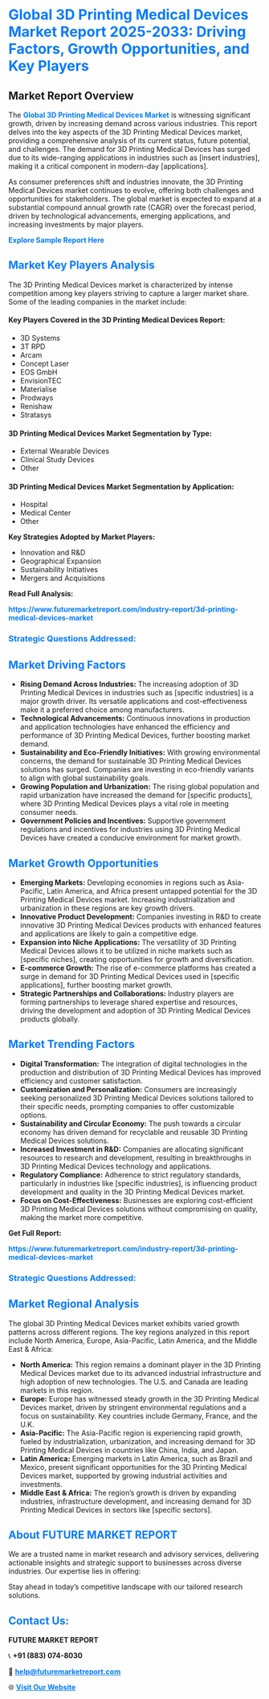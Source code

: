 <h1 style="color: #007BFF;">Global 3D Printing Medical Devices Market Report 2025-2033: Driving Factors, Growth Opportunities, and Key Players</h1>

<section id="overview">
<h2>Market Report Overview</h2>
<p>The <a href="https://www.futuremarketreport.com/industry-report/3d-printing-medical-devices-market" style="color: #007BFF; text-decoration: none;"><strong>Global 3D Printing Medical Devices Market</strong></a> is witnessing significant growth, driven by increasing demand across various industries. This report delves into the key aspects of the 3D Printing Medical Devices market, providing a comprehensive analysis of its current status, future potential, and challenges. The demand for 3D Printing Medical Devices has surged due to its wide-ranging applications in industries such as [insert industries], making it a critical component in modern-day [applications].</p>
<p>As consumer preferences shift and industries innovate, the 3D Printing Medical Devices market continues to evolve, offering both challenges and opportunities for stakeholders. The global market is expected to expand at a substantial compound annual growth rate (CAGR) over the forecast period, driven by technological advancements, emerging applications, and increasing investments by major players.</p>
</section>

<section id="overview">
<p><a href="https://www.futuremarketreport.com/request-sample/reportId=90105" style="color: #007BFF; text-decoration: none;"><strong>Explore Sample Report Here</strong></a></p>
</section>

<section id="key-players">
<h2 style="color: #007BFF;">Market Key Players Analysis</h2>
<p>The 3D Printing Medical Devices market is characterized by intense competition among key players striving to capture a larger market share. Some of the leading companies in the market include:</p>
<h4>Key Players Covered in the 3D Printing Medical Devices Report:</h4>
<ul><li>3D Systems</li><li>3T RPD</li><li>Arcam</li><li>Concept Laser</li><li>EOS GmbH</li><li>EnvisionTEC</li><li>Materialise</li><li>Prodways</li><li>Renishaw</li><li>Stratasys</li></ul>
<h4>3D Printing Medical Devices Market Segmentation by Type:</h4>
<ul><li>External Wearable Devices</li><li>Clinical Study Devices</li><li>Other</li></ul>

<h4>3D Printing Medical Devices Market Segmentation by Application:</h4>
<ul><li>Hospital</li><li>Medical Center</li><li>Other</li></ul>
<p><strong>Key Strategies Adopted by Market Players:</strong></p>
<ul>
<li>Innovation and R&D</li>
<li>Geographical Expansion</li>
<li>Sustainability Initiatives</li>
<li>Mergers and Acquisitions</li>
</ul>
</section>

<section>
<p><strong>Read Full Analysis: </strong></p><a href="https://www.futuremarketreport.com/industry-report/3d-printing-medical-devices-market" style="color: #007BFF; text-decoration: none;"><strong>https://www.futuremarketreport.com/industry-report/3d-printing-medical-devices-market</strong></a>
<h3 style="color: #007BFF;">Strategic Questions Addressed:</h3>
</section>

<section id="driving-factors">
<h2 style="color: #007BFF;">Market Driving Factors</h2>
<ul>
<li><strong>Rising Demand Across Industries:</strong> The increasing adoption of 3D Printing Medical Devices in industries such as [specific industries] is a major growth driver. Its versatile applications and cost-effectiveness make it a preferred choice among manufacturers.</li>
<li><strong>Technological Advancements:</strong> Continuous innovations in production and application technologies have enhanced the efficiency and performance of 3D Printing Medical Devices, further boosting market demand.</li>
<li><strong>Sustainability and Eco-Friendly Initiatives:</strong> With growing environmental concerns, the demand for sustainable 3D Printing Medical Devices solutions has surged. Companies are investing in eco-friendly variants to align with global sustainability goals.</li>
<li><strong>Growing Population and Urbanization:</strong> The rising global population and rapid urbanization have increased the demand for [specific products], where 3D Printing Medical Devices plays a vital role in meeting consumer needs.</li>
<li><strong>Government Policies and Incentives:</strong> Supportive government regulations and incentives for industries using 3D Printing Medical Devices have created a conducive environment for market growth.</li>
</ul>
</section>

<section id="growth-opportunities">
<h2 style="color: #007BFF;">Market Growth Opportunities</h2>
<ul>
<li><strong>Emerging Markets:</strong> Developing economies in regions such as Asia-Pacific, Latin America, and Africa present untapped potential for the 3D Printing Medical Devices market. Increasing industrialization and urbanization in these regions are key growth drivers.</li>
<li><strong>Innovative Product Development:</strong> Companies investing in R&D to create innovative 3D Printing Medical Devices products with enhanced features and applications are likely to gain a competitive edge.</li>
<li><strong>Expansion into Niche Applications:</strong> The versatility of 3D Printing Medical Devices allows it to be utilized in niche markets such as [specific niches], creating opportunities for growth and diversification.</li>
<li><strong>E-commerce Growth:</strong> The rise of e-commerce platforms has created a surge in demand for 3D Printing Medical Devices used in [specific applications], further boosting market growth.</li>
<li><strong>Strategic Partnerships and Collaborations:</strong> Industry players are forming partnerships to leverage shared expertise and resources, driving the development and adoption of 3D Printing Medical Devices products globally.</li>
</ul>
</section>

<section id="trending-factors">
<h2 style="color: #007BFF;">Market Trending Factors</h2>
<ul>
<li><strong>Digital Transformation:</strong> The integration of digital technologies in the production and distribution of 3D Printing Medical Devices has improved efficiency and customer satisfaction.</li>
<li><strong>Customization and Personalization:</strong> Consumers are increasingly seeking personalized 3D Printing Medical Devices solutions tailored to their specific needs, prompting companies to offer customizable options.</li>
<li><strong>Sustainability and Circular Economy:</strong> The push towards a circular economy has driven demand for recyclable and reusable 3D Printing Medical Devices solutions.</li>
<li><strong>Increased Investment in R&D:</strong> Companies are allocating significant resources to research and development, resulting in breakthroughs in 3D Printing Medical Devices technology and applications.</li>
<li><strong>Regulatory Compliance:</strong> Adherence to strict regulatory standards, particularly in industries like [specific industries], is influencing product development and quality in the 3D Printing Medical Devices market.</li>
<li><strong>Focus on Cost-Effectiveness:</strong> Businesses are exploring cost-efficient 3D Printing Medical Devices solutions without compromising on quality, making the market more competitive.</li>
</ul>
</section>

<section>
<p><strong>Get Full Report: </strong></p><a href="https://www.futuremarketreport.com/industry-report/3d-printing-medical-devices-market" style="color: #007BFF; text-decoration: none;"><strong>https://www.futuremarketreport.com/industry-report/3d-printing-medical-devices-market</strong></a>
<h3 style="color: #007BFF;">Strategic Questions Addressed:</h3>
</section>


<section id="regional-analysis">
<h2 style="color: #007BFF;">Market Regional Analysis</h2>
<p>The global 3D Printing Medical Devices market exhibits varied growth patterns across different regions. The key regions analyzed in this report include North America, Europe, Asia-Pacific, Latin America, and the Middle East & Africa:</p>
<ul>
<li><strong>North America:</strong> This region remains a dominant player in the 3D Printing Medical Devices market due to its advanced industrial infrastructure and high adoption of new technologies. The U.S. and Canada are leading markets in this region.</li>
<li><strong>Europe:</strong> Europe has witnessed steady growth in the 3D Printing Medical Devices market, driven by stringent environmental regulations and a focus on sustainability. Key countries include Germany, France, and the U.K.</li>
<li><strong>Asia-Pacific:</strong> The Asia-Pacific region is experiencing rapid growth, fueled by industrialization, urbanization, and increasing demand for 3D Printing Medical Devices in countries like China, India, and Japan.</li>
<li><strong>Latin America:</strong> Emerging markets in Latin America, such as Brazil and Mexico, present significant opportunities for the 3D Printing Medical Devices market, supported by growing industrial activities and investments.</li>
<li><strong>Middle East & Africa:</strong> The region’s growth is driven by expanding industries, infrastructure development, and increasing demand for 3D Printing Medical Devices in sectors like [specific sectors].</li>
</ul>
</section>

<footer>
<h2 style="color: #007BFF;">About FUTURE MARKET REPORT</h2>
<p>We are a trusted name in market research and advisory services, delivering actionable insights and strategic support to businesses across diverse industries. Our expertise lies in offering:</p>

<p>Stay ahead in today’s competitive landscape with our tailored research solutions.</p>

<h2 style="color: #007BFF;">Contact Us:</h2>
<p><strong>FUTURE MARKET REPORT</strong></p>
<p>📞 <strong>+91 (883) 074-8030</strong></p>
<p>📧 <strong><a href="mailto:help@futuremarketreport.com" style="color: #007BFF;">help@futuremarketreport.com</a></strong></p>
<p>🌐 <strong><a href="https://www.futuremarketreport.com/" style="color: #007BFF;">Visit Our Website</a></strong></p>
</footer>